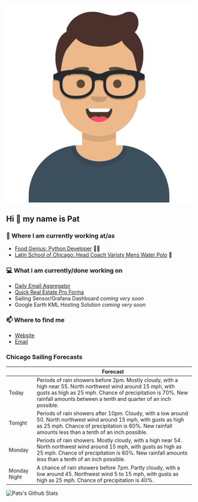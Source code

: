 [![Social banner for p-j-falconer](https://raw.githubusercontent.com/P-J-FALCONER/P-J-FALCONER/master/assets/avataaars.svg)](https://patfalconer.com/)
## Hi :wave: my name is Pat

### 💼 Where I am currently working at/as
- [Food Genius: Python Developer](https://getfoodgenius.com/) 🍔🐍
- [Latin School of Chicago: Head Coach Varisty Mens Water Polo](https://www.latinschool.org/) 🤽


### 💻 What i am currently/done working on
 - [Daily Email Aggregator](https://github.com/P-J-FALCONER/dott_daily_mail)
 - [Quick Real Estate Pro Forma](https://github.com/P-J-FALCONER/henry)
 - Sailing Sensor/Grafana Dashboard *coming very soon*
 - Google Earth KML Hosting Solution *coming very soon*

### 📫 Where to find me
 - [Website](https://patfalconer.com/)
 - [Email](mailto:patrick.j.falconer@gmail.com)


### Chicago Sailing Forecasts
|   | Forecast  |
|---|---|
| Today | Periods of rain showers before 2pm. Mostly cloudy, with a high near 55. North northwest wind around 15 mph, with gusts as high as 25 mph. Chance of precipitation is 70%. New rainfall amounts between a tenth and quarter of an inch possible. |
| Tonight | Periods of rain showers after 10pm. Cloudy, with a low around 50. North northwest wind around 15 mph, with gusts as high as 25 mph. Chance of precipitation is 60%. New rainfall amounts less than a tenth of an inch possible. |
| Monday | Periods of rain showers. Mostly cloudy, with a high near 54. North northwest wind around 15 mph, with gusts as high as 25 mph. Chance of precipitation is 60%. New rainfall amounts less than a tenth of an inch possible. |
| Monday Night | A chance of rain showers before 7pm. Partly cloudy, with a low around 45. Northwest wind 5 to 15 mph, with gusts as high as 25 mph. Chance of precipitation is 40%. |

![Pats's Github Stats](https://github-readme-stats.vercel.app/api?username=p-j-falconer&show_icons=true&theme=radical)
